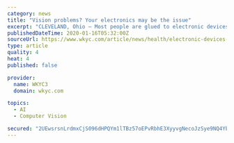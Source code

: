 ```yaml
---
category: news
title: "Vision problems? Your electronics may be the issue"
excerpt: "CLEVELAND, Ohio — Most people are glued to electronic devices throughout the day and doctors say it's putting a real strain on their eyes. There’s a name for it: Computer Vision Syndrome (CVS.) “More people do spend time on screens and so I think that risk factor has gotten worse,” explains Dr. Craig See, of Cleveland Clinic’s Cole ..."
publishedDateTime: 2020-01-16T05:32:00Z
sourceUrl: https://www.wkyc.com/article/news/health/electronic-devices-causing-vision-problems/95-787d0be3-0e82-486e-b78e-a07bc645f8d4
type: article
quality: 4
heat: 4
published: false

provider:
  name: WKYC3
  domain: wkyc.com

topics:
  - AI
  - Computer Vision

secured: "2UEwsrsnLrdmxCjS096dHPQYm1lTBz57oEPvRbhE3XyyvgNecoJzSye9NQ4YbObaxZlbBO5Qc5h3HpW7BeTQ7tclkWe7+ACOLeT9fiWuPRWmlGWkPBVPza5yF4FnwX1DlxTXqbvAdSMgIkT2i09MpKOPKIz5tcwVA+VqPedQznKwiYcFvDCEQgjemSLUj/IdyJ+U1Hr5VoYNS2XLh8H5RbLCHMMm+CY917LBtC9UnOuJPs5oWUHChkeiNXQ8fOPVkFYj6t1V1IdEGXvhQKQhQ+9CMbH/uAtQj7ZyThVL2Xv8bqSvkKKCsOWxJGvn5j/r9XbzVO4vVcTSh0kDiN8als1XOfnYg/XJphHS9qG2ECcgOFzPUSpdqxjnKSwzkK2sqPOU3n5oYEsv5LUDrkyGPi9f9kO36Y22/MXUmJi8L0MSGBVScavePZoqupczU81YsPbtG8gEBmRoaAbT6R4Wjg==;g8PY5FByMt3/m2bMuXsSMg=="
---
```


